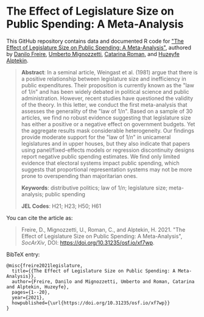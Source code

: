 # The Effect of Legislature Size on Public Spending: A Meta-Analysis

This GitHub repository contains data and documented R code for ["The Effect of Legislature Size on Public Spending: A Meta-Analysis"](https://doi.org/10.31235/osf.io/xf7wp), authored by [Danilo Freire](http://danilofreire.github.io), [Umberto Mignozzetti](http://umbertomig.com), [Catarina Roman](http://catarinaroman.github.io), and [Huzeyfe Alptekin](https://twitter.com/huzeyfealptekin). 

> **Abstract**: In a seminal article, Weingast et al. (1981) argue that there is a positive relationship between legislature size and inefficiency in public expenditures. Their proposition is currently known as the "law of 1/_n_" and has been widely debated in political science and public administration. However, recent studies have questioned the validity of the theory. In this letter, we conduct the first meta-analysis that assesses the generality of the "law of 1/_n_". Based on a sample of 30 articles, we find no robust evidence suggesting that legislature size has either a positive or a negative effect on government budgets. Yet the aggregate results mask considerable heterogeneity. Our findings provide moderate support for the "law of 1/_n_" in unicameral legislatures and in upper houses, but they also indicate that papers using panel/fixed-effects models or regression discontinuity designs report negative public spending estimates. We find only limited evidence that electoral systems impact public spending, which suggests that proportional representation systems may not be more prone to overspending than majoritarian ones.
>
> **Keywords**: distributive politics; law of 1/_n_; legislature size; meta-analysis; public spending
>
> **JEL Codes**: H21; H23; H50; H61

You can cite the article as: 

> Freire, D., Mignozzetti, U., Roman, C., and Alptekin, H. 2021. "The Effect of Legislature Size on Public Spending: A Meta-Analysis", _SocArXiv_, DOI: <https://doi.org/10.31235/osf.io/xf7wp>.

BibTeX entry:

```
@misc{freire2021legislature,
  title={{The Effect of Legislature Size on Public Spending: A Meta-Analysis}},
  author={Freire, Danilo and Mignozzetti, Umberto and Roman, Catarina and Alptekin, Huzeyfe},
  pages={1--20},
  year={2021},
  howpublished={\url{https://doi.org/10.31235/osf.io/xf7wp}}
}
```
